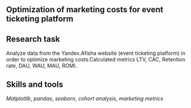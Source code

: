 ## Optimization of marketing costs for event ticketing platform

## Research task

Analyze data from the Yandex.Afisha website (event ticketing platform) in order to optimize marketing costs.Calculated metrics LTV, CAC, Retention rate, DAU, WAU, MAU, ROMI. 

## Skills and tools
*Matplotlib*, *pandas*, *seaborn*, *cohort analysis*, *marketing metrics*
